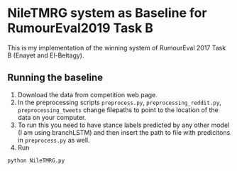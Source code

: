 
# NileTMRG system as Baseline for RumourEval2019 Task B
 
 
This is my implementation of the winning system of RumourEval 2017 Task B (Enayet and El-Beltagy). 

## Running the baseline

1. Download the data from competition web page.
2. In the preprocessing scripts `preprocess.py`, `preprocessing_reddit.py`, `preprocessing_tweets` change filepaths to point to the location of the data on your computer.
3. To run this you need to have stance labels predicted by any other model (I am using branchLSTM) and then insert the path to file with predicitons in `preprocess.py` as well.
4. Run
```
python NileTMRG.py
```
